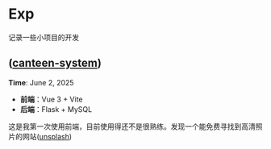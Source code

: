 # Exp

记录一些小项目的开发

## ([canteen-system](https://github.com/myRan-ML/Exp/tree/main/canteen-system))

**Time**: June 2, 2025

- **前端**：Vue 3 + Vite
- **后端**：Flask + MySQL

这是我第一次使用前端，目前使用得还不是很熟练。发现一个能免费寻找到高清照片的网站([unsplash](https://unsplash.com/))
